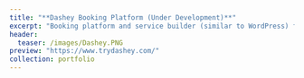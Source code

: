 ```yaml
---
title: "**Dashey Booking Platform (Under Development)**"
excerpt: "Booking platform and service builder (similar to WordPress) for streamlined scheduling and reservations, offering an intuitive interface for customers and powerful management tools for service providers."
header:
  teaser: /images/Dashey.PNG
preview: "https://www.trydashey.com/"
collection: portfolio
---
```

